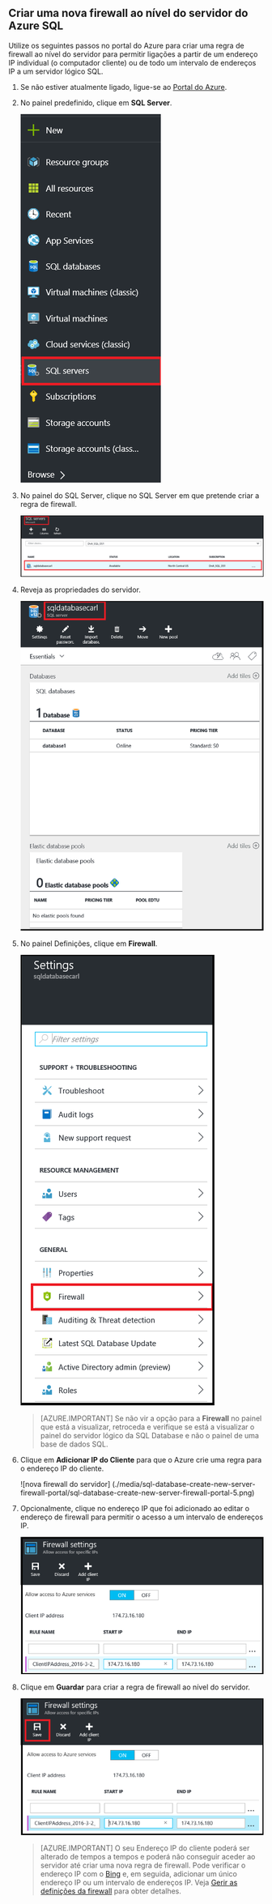 
<!--
includes/sql-database-create-new-server-firewall-portal.md

Latest Freshness check:  2016-04-11 , carlrab.

As of circa 2016-04-11, the following topics might include this include:
articles/sql-database/sql-database-get-started-tutorial.md
articles/sql-database/sql-database-configure-firewall-settings

-->
## Criar uma nova firewall ao nível do servidor do Azure SQL

Utilize os seguintes passos no portal do Azure para criar uma regra de firewall ao nível do servidor para permitir ligações a partir de um endereço IP individual (o computador cliente) ou de todo um intervalo de endereços IP a um servidor lógico SQL. 

1. Se não estiver atualmente ligado, ligue-se ao [Portal do Azure](http://portal.azure.com).
2. No painel predefinido, clique em **SQL Server**.

    ![nova firewall do servidor](./media/sql-database-create-new-server-firewall-portal/sql-database-create-new-server-firewall-portal-1.png)

2. No painel do SQL Server, clique no SQL Server em que pretende criar a regra de firewall. 

    ![nova firewall do servidor](./media/sql-database-create-new-server-firewall-portal/sql-database-create-new-server-firewall-portal-2.png)
           
3. Reveja as propriedades do servidor.

    ![nova firewall do servidor](./media/sql-database-create-new-server-firewall-portal/sql-database-create-new-server-firewall-portal-3.png)
      
4. No painel Definições, clique em **Firewall**.

    ![nova firewall do servidor](./media/sql-database-create-new-server-firewall-portal/sql-database-create-new-server-firewall-portal-4.png)
    

    > [AZURE.IMPORTANT] Se não vir a opção para a **Firewall** no painel que está a visualizar, retroceda e verifique se está a visualizar o painel do servidor lógico da SQL Database e não o painel de uma base de dados SQL.

5. Clique em **Adicionar IP do Cliente** para que o Azure crie uma regra para o endereço IP do cliente.

      ![nova firewall do servidor]    (./media/sql-database-create-new-server-firewall-portal/sql-database-create-new-server-firewall-portal-5.png)

6. Opcionalmente, clique no endereço IP que foi adicionado ao editar o endereço de firewall para permitir o acesso a um intervalo de endereços IP.

      ![nova firewall do servidor](./media/sql-database-create-new-server-firewall-portal/sql-database-create-new-server-firewall-portal-6.png)
    
7. Clique em **Guardar** para criar a regra de firewall ao nível do servidor.

     ![nova firewall do servidor](./media/sql-database-create-new-server-firewall-portal/sql-database-create-new-server-firewall-portal-7.png)

    >[AZURE.IMPORTANT] O seu Endereço IP do cliente poderá ser alterado de tempos a tempos e poderá não conseguir aceder ao servidor até criar uma nova regra de firewall. Pode verificar o endereço IP com o [Bing](http://www.bing.com/search?q=my%20ip%20address) e, em seguida, adicionar um único endereço IP ou um intervalo de endereços IP. Veja [Gerir as definições da firewall](sql-database-configure-firewall-settings.md#manage-existing-server-level-firewall-rules-through-the-azure-portal) para obter detalhes.



<!--HONumber=Jun16_HO2-->


